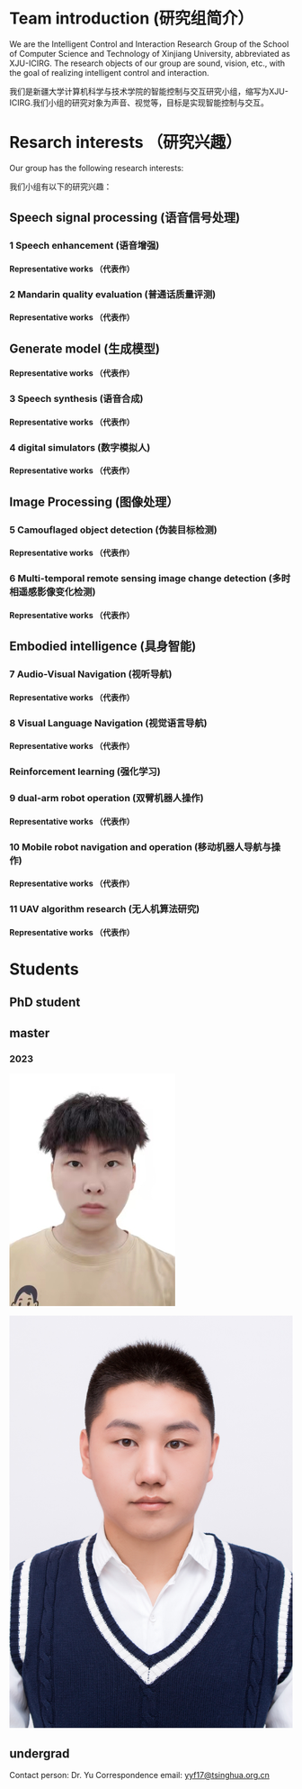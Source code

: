 # Team introduction (研究组简介）
We are the Intelligent Control and Interaction Research Group of the School of Computer Science and Technology of Xinjiang University, abbreviated as XJU-ICIRG. The research objects of our group are sound, vision, etc., with the goal of realizing intelligent control and interaction. 

我们是新疆大学计算机科学与技术学院的智能控制与交互研究小组，缩写为XJU-ICIRG.我们小组的研究对象为声音、视觉等，目标是实现智能控制与交互。

# Resarch interests （研究兴趣）
Our group has the following research interests:

我们小组有以下的研究兴趣：

## Speech signal processing (语音信号处理)

### 1 Speech enhancement (语音增强)

#### Representative works （代表作） 
 
### 2 Mandarin quality evaluation (普通话质量评测)

#### Representative works （代表作） 

## Generate model (生成模型)

#### Representative works （代表作） 

### 3 Speech synthesis (语音合成)

#### Representative works （代表作） 

### 4 digital simulators (数字模拟人)
#### Representative works （代表作） 

## Image Processing (图像处理）

### 5 Camouflaged object detection (伪装目标检测)

#### Representative works （代表作） 

### 6 Multi-temporal remote sensing image change detection (多时相遥感影像变化检测)

#### Representative works （代表作） 

## Embodied intelligence (具身智能)
### 7 Audio-Visual Navigation (视听导航)
#### Representative works （代表作） 

### 8 Visual Language Navigation (视觉语言导航)
#### Representative works （代表作） 


### Reinforcement learning (强化学习)
### 9 dual-arm robot operation (双臂机器人操作)
#### Representative works （代表作） 

### 10 Mobile robot navigation and operation (移动机器人导航与操作)
#### Representative works （代表作） 

### 11 UAV algorithm research (无人机算法研究)
#### Representative works （代表作） 

# Students
## PhD student

## master

### 2023

![杨东升](./fig/yang-dongsheng.jpg)

![主田横](./fig/zhu-tianheng.jpg)

## undergrad

Contact person: Dr. Yu
Correspondence email: yyf17@tsinghua.org.cn
